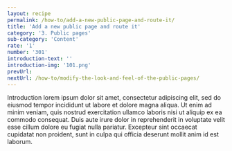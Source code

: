 ```yaml
---
layout: recipe
permalink: /how-to/add-a-new-public-page-and-route-it/
title: 'Add a new public page and route it'
category: '3. Public pages'
sub-category: 'Content'
rate: '1'
number: '301'
introduction-text: ''
introduction-img: '101.png'
prevUrl: 
nextUrl: /how-to/modify-the-look-and-feel-of-the-public-pages/
---
```


Introduction lorem ipsum dolor sit amet, consectetur adipiscing elit, sed do eiusmod tempor incididunt ut labore et dolore magna aliqua. Ut enim ad minim veniam, quis nostrud exercitation ullamco laboris nisi ut aliquip ex ea commodo consequat. Duis aute irure dolor in reprehenderit in voluptate velit esse cillum dolore eu fugiat nulla pariatur. Excepteur sint occaecat cupidatat non proident, sunt in culpa qui officia deserunt mollit anim id est laborum.

